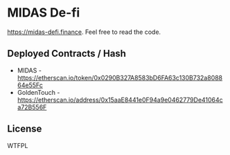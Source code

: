 # MIDAS De-fi
https://midas-defi.finance. Feel free to read the code.

## Deployed Contracts / Hash
 - MIDAS - https://etherscan.io/token/0x0290B327A8583bD6FA63c130B732a808864e55Fc
 - GoldenTouch - https://etherscan.io/address/0x15aaE8441e0F94a9e0462779De41064ca72B556F

## License
WTFPL
